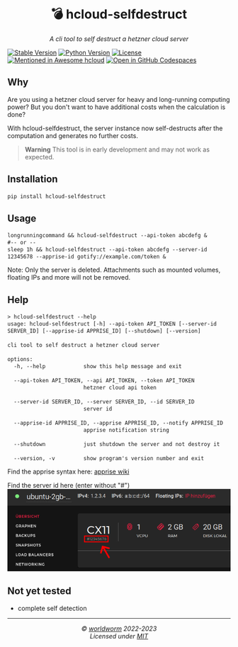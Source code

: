 <h1 align="center">💣 hcloud-selfdestruct</h1>
<p align="center">
  <i>A cli tool to self destruct a hetzner cloud server</i>
</p>

[![Stable Version](https://img.shields.io/pypi/v/hcloud-selfdestruct?color=blue)](https://pypi.org/project/hcloud-selfdestruct/)
[![Python Version](https://img.shields.io/pypi/pyversions/hcloud-selfdestruct)](https://pypi.org/project/hcloud-selfdestruct/)
[![License](https://img.shields.io/badge/license-MIT-green?logo=opensourceinitiative&logoColor=fff)](https://github.com/worldworm/hcloud-selfdestruct/blob/main/LICENSE)
[![Mentioned in Awesome hcloud](https://camo.githubusercontent.com/e5d3197f63169393ee5695f496402136b412d5e3b1d77dc5aa80805fdd5e7edb/68747470733a2f2f617765736f6d652e72652f6d656e74696f6e65642d62616467652e737667)](https://github.com/hetznercloud/awesome-hcloud)
[![Open in GitHub Codespaces](https://img.shields.io/badge/Open%20in%20GitHub%20Codespaces-black?logo=github)](https://github.com/codespaces/new?hide_repo_select=true&ref=main&repo=565239435&machine=basicLinux32gb&devcontainer_path=.devcontainer%2Fdevcontainer.json&location=WestEurope)


## Why
Are you using a hetzner cloud server for heavy and long-running computing power? But you don't want to have additional costs when the calculation is done?

With hcloud-selfdestruct, the server instance now self-destructs after the computation and generates no further costs.

> **Warning**
> This tool is in early development and may not work as expected.

## Installation
```bash
pip install hcloud-selfdestruct
```

## Usage
```
longrunningcommand && hcloud-selfdestruct --api-token abcdefg &
#-- or --
sleep 1h && hcloud-selfdestruct --api-token abcdefg --server-id 12345678 --apprise-id gotify://example.com/token &
```
Note: Only the server is deleted. Attachments such as mounted volumes, floating IPs and more will not be removed.

## Help
```
> hcloud-selfdestruct --help
usage: hcloud-selfdestruct [-h] --api-token API_TOKEN [--server-id SERVER_ID] [--apprise-id APPRISE_ID] [--shutdown] [--version]

cli tool to self destruct a hetzner cloud server

options:
  -h, --help            show this help message and exit

  --api-token API_TOKEN, --api API_TOKEN, --token API_TOKEN
                        hetzner cloud api token

  --server-id SERVER_ID, --server SERVER_ID, --id SERVER_ID
                        server id

  --apprise-id APPRISE_ID, --apprise APPRISE_ID, --notify APPRISE_ID
                        apprise notification string

  --shutdown            just shutdown the server and not destroy it

  --version, -v         show program's version number and exit
```

Find the apprise syntax here: [apprise wiki](https://github.com/caronc/apprise/wiki#notification-services)

Find the server id here (enter without "#")
![How to find the server id](./.project/media/howToFindServerId.png "How to find the server id")

## Not yet tested
- complete self detection

---
<p align="center">
  <i>© <a href="https://github.com/worldworm">worldworm</a> 2022-2023</i><br>
  <i>Licensed under <a href="https://github.com/worldworm/hcloud-selfdestruct/blob/main/LICENSE">MIT</a></i><br>
</p>
